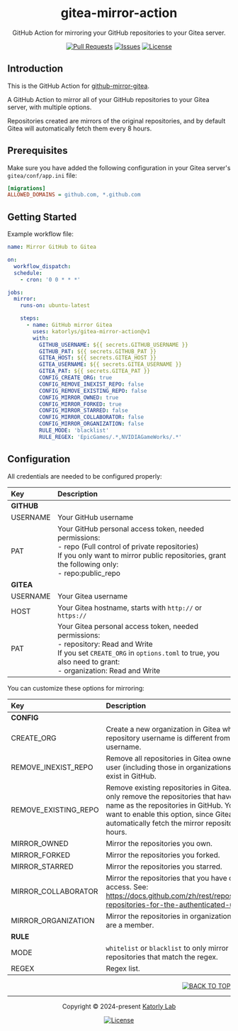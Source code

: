 <a name="readme-top"></a>
<div align="center">

<!-- <a href="#">
  <img src="https://github.com/katorlys/.github/blob/main/assets/mark/mark.svg" height="100">
</a><br> -->

<h1>
  gitea-mirror-action
</h1>

<p>
  GitHub Action for mirroring your GitHub repositories to your Gitea server.
</p>

[![Pull Requests][github-pr-badge]][github-pr-link]
[![Issues][github-issue-badge]][github-issue-link]
[![License][github-license-badge]](LICENSE)

</div>


<!-- Main Body -->

## Introduction
This is the GitHub Action for [github-mirror-gitea](https://github.com/katorlys/github-mirror-gitea).

A GitHub Action to mirror all of your GitHub repositories to your Gitea server, with multiple options.

Repositories created are mirrors of the original repositories, and by default Gitea will automatically fetch them every 8 hours.


## Prerequisites
Make sure you have added the following configuration in your Gitea server's `gitea/conf/app.ini` file:
```ini
[migrations]
ALLOWED_DOMAINS = github.com, *.github.com
```


## Getting Started
Example workflow file:
```yaml
name: Mirror GitHub to Gitea

on:
  workflow_dispatch:
  schedule:
    - cron: '0 0 * * *'

jobs:
  mirror:
    runs-on: ubuntu-latest

    steps:
      - name: GitHub mirror Gitea
        uses: katorlys/gitea-mirror-action@v1
        with:
          GITHUB_USERNAME: ${{ secrets.GITHUB_USERNAME }}
          GITHUB_PAT: ${{ secrets.GITHUB_PAT }}
          GITEA_HOST: ${{ secrets.GITEA_HOST }}
          GITEA_USERNAME: ${{ secrets.GITEA_USERNAME }}
          GITEA_PAT: ${{ secrets.GITEA_PAT }}
          CONFIG_CREATE_ORG: true
          CONFIG_REMOVE_INEXIST_REPO: false
          CONFIG_REMOVE_EXISTING_REPO: false
          CONFIG_MIRROR_OWNED: true
          CONFIG_MIRROR_FORKED: true
          CONFIG_MIRROR_STARRED: false
          CONFIG_MIRROR_COLLABORATOR: false
          CONFIG_MIRROR_ORGANIZATION: false
          RULE_MODE: 'blacklist'
          RULE_REGEX: 'EpicGames/.*,NVIDIAGameWorks/.*'
```


## Configuration
All credentials are needed to be configured properly:

| Key        | Description                                                                                                                                                                                                   |
|:-----------|:--------------------------------------------------------------------------------------------------------------------------------------------------------------------------------------------------------------|
| **GITHUB** |                                                                                                                                                                                                               |
| USERNAME   | Your GitHub username                                                                                                                                                                                          |
| PAT        | Your GitHub personal access token, needed permissions:<br> - repo (Full control of private repositories)<br> If you only want to mirror public repositories, grant the following only:<br> - repo:public_repo |
| **GITEA**  |                                                                                                                                                                                                               |
| USERNAME   | Your Gitea username                                                                                                                                                                                           |
| HOST       | Your Gitea hostname, starts with `http://` or `https://`                                                                                                                                                      |
| PAT        | Your Gitea personal access token, needed permissions:<br> - repository: Read and Write<br> If you set `CREATE_ORG` in `options.toml` to true, you also need to grant:<br> - organization: Read and Write      |

You can customize these options for mirroring:

| Key                  | Description                                                                                                                                                                                                                                              |
|:---------------------|:---------------------------------------------------------------------------------------------------------------------------------------------------------------------------------------------------------------------------------------------------------|
| **CONFIG**           |                                                                                                                                                                                                                                                          |
| CREATE_ORG           | Create a new organization in Gitea when the repository username is different from your GitHub username.                                                                                                                                                  |
| REMOVE_INEXIST_REPO  | Remove all repositories in Gitea owned by the user (including those in organizations) that do not exist in GitHub.                                                                                                                                       |
| REMOVE_EXISTING_REPO | Remove existing repositories in Gitea. This will only remove the repositories that have the same name as the repositories in GitHub. You may not want to enable this option, since Gitea will automatically fetch the mirror repositories every 8 hours. |
| MIRROR_OWNED         | Mirror the repositories you own.                                                                                                                                                                                                                         |
| MIRROR_FORKED        | Mirror the repositories you forked.                                                                                                                                                                                                                      |
| MIRROR_STARRED       | Mirror the repositories you starred.                                                                                                                                                                                                                     |
| MIRROR_COLLABORATOR  | Mirror the repositories that you have collaborator access. See: https://docs.github.com/zh/rest/repos/repos#list-repositories-for-the-authenticated-user                                                                                                 |
| MIRROR_ORGANIZATION  | Mirror the repositories in organizations that you are a member.                                                                                                                                                                                          |
| **RULE**             |                                                                                                                                                                                                                                                          |
| MODE                 | `whitelist` or `blacklist` to only mirror or skip repositories that match the regex.                                                                                                                                                                     |
| REGEX                | Regex list.                                                                                                                                                                                                                                              |



<!-- /Main Body -->


<div align="right">
  
[![BACK TO TOP][back-to-top-button]](#readme-top)

</div>

---

<div align="center">

<p>
  Copyright &copy; 2024-present <a target="_blank" href="https://github.com/katorlys">Katorly Lab</a>
</p>

[![License][github-license-badge-bottom]](LICENSE)

</div>

[back-to-top-button]: https://img.shields.io/badge/BACK_TO_TOP-151515?style=flat-square
[github-pr-badge]: https://img.shields.io/github/issues-pr/katorlys/gitea-mirror-action?label=pulls&labelColor=151515&color=79E096&style=flat-square
[github-pr-link]: https://github.com/katorlys/gitea-mirror-action/pulls
[github-issue-badge]: https://img.shields.io/github/issues/katorlys/gitea-mirror-action?labelColor=151515&color=FFC868&style=flat-square
[github-issue-link]: https://github.com/katorlys/gitea-mirror-action/issues
[github-license-badge]: https://img.shields.io/github/license/katorlys/gitea-mirror-action?labelColor=151515&color=EFEFEF&style=flat-square
<!-- https://img.shields.io/badge/license-CC_BY--NC--SA_4.0-EFEFEF?labelColor=151515&style=flat-square -->
[github-license-badge-bottom]: https://img.shields.io/github/license/katorlys/gitea-mirror-action?labelColor=151515&color=EFEFEF&style=for-the-badge
<!-- https://img.shields.io/badge/license-CC_BY--NC--SA_4.0-EFEFEF?labelColor=151515&style=for-the-badge -->